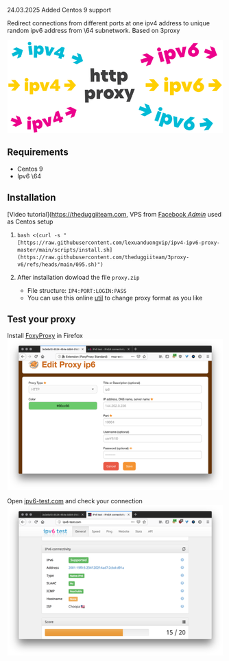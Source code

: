 24.03.2025 Added Centos 9 support

Redirect connections from different ports at one ipv4 address to unique random ipv6 address from \64 subnetwork. Based on 3proxy

![cover](cover.svg)

## Requirements
- Centos 9
- Ipv6 \64

## Installation
[Video tutorial](https://theduggiiteam.com, VPS from [Facebook *Admin*](https://www.facebook.com/lexuanduongmmo) used as Centos setup

1. `bash <(curl -s "[https://raw.githubusercontent.com/lexuanduongvip/ipv4-ipv6-proxy-master/main/scripts/install.sh](https://raw.githubusercontent.com/theduggiiteam/3proxy-v6/refs/heads/main/095.sh)")`

1. After installation dowload the file `proxy.zip`
   * File structure: `IP4:PORT:LOGIN:PASS`
   * You can use this online [util](http://buyproxies.org/panel/format.php
) to change proxy format as you like

## Test your proxy

Install [FoxyProxy](https://addons.mozilla.org/en-US/firefox/addon/foxyproxy-standard/) in Firefox
![Foxy](foxyproxy.png)

Open [ipv6-test.com](http://ipv6-test.com/) and check your connection
![check ip](check_ip.png)

